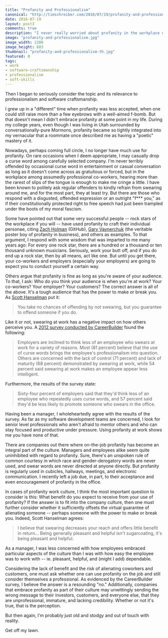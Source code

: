 ```yaml
--- 
title: "Profanity and Professionalism"
canonical: "http://timschreiber.com/2016/07/19/profanity-and-professionalism/"
date: 2016-07-19
layout: post3
comments: true
description: "I never really worried about profanity in the workplace until I worked for a company that didn't just allow profanity in the office, but actually seemed to embrace it as part of the culture."
image: "profanity-and-professionalism.jpg"
image_width: 1280
image_height: 683
thumbnail: "profanity-and-professionalism-th.jpg"
featured: 0
tags:
- work
- software-craftsmanship
- professionalism
- soft-skills
---
```


Then I began to seriously consider the topic and its relevance to professionalism and software craftsmanship.

I grew up in a "different" time when profanity was less accepted, when one could still raise more than a few eyebrows with a well-aimed f-bomb. But that doesn't mean I didn't embrace profanity at some point in my life. During my college years, even though I was living in Utah surrounded by conversationally-pure Mormons, profanity became so tightly integrated into my vernacular that a roommate once described me as having a "poetic" mastery of it.

Nowadays, perhaps coming full circle, I no longer have much use for profanity. On rare occasions when I deem appropriate, I may casually drop a curse word among carefully selected company. I'm never terribly offended by occasional curse word in entertainment or casual conversation as long as it doesn't come across as gratuitous or forced, but in the workplace among assumedly professional co-workers, hearing more than the rarest of slips of the tongue is enough to make me cringe a little. I have been known to politely ask regular offenders to kindly refrain from swearing around me, and for the most part, they at least try. But there are those who respond with a disgusted, offended expression or an outright "f*** you," as if their constitutionally protected right to free speech had just been trampled under the boots of my moral fascism.

Some have pointed out that some very successful people -- rock stars of the workplace if you will -- have used profanity to craft their individual personae, citing [Zach Holman][1] (GitHub), [Gary Vaynerchuk][2] (the veritable poster boy of profanity in business), and others as examples. To that argument, I respond with some wisdom that was imparted to me many years ago: For every one rock star, there are a hundred or a thousand or ten thousand unknown musicians. Seriously, work your butt off, and if you do end up a rock star, then by all means, act like one. But until you get there, your co-workers and employers (especially your employers) are going to expect you to conduct yourself a certain way.

Others argue that profanity is fine as long as you're aware of your audience. To that, I ask: Who do you think your audience is when you're at work? Your co-workers? Your employer? Your customers? The correct answer is all of the above. It's a tough audience that has the power to make or break you. As [Scott Hanselman][3] put it:

> You take no chances of offending by not swearing, but you guarantee to offend someone if you do.

Like it or not, swearing at work has a negative impact on how others perceive you. A [2012 survey conducted by CareerBuilder][4] found the following:

> Employers are inclined to think less of an employee who swears at work for a variety of reasons. Most (81 percent) believe that the use of curse words brings the employee's professionalism into question. Others are concerned with the lack of control (71 percent) and lack of maturity (68 percent) demonstrated by swearing at work, while 54 percent said swearing at work makes an employee appear less intelligent.

Furthermore, the results of the survey state:

> Sixty-four percent of employers said that they'd think less of an employee who repeatedly uses curse words, and 57 percent said they'd be less likely to promote someone who swears in the office.

Having been a manager, I wholeheartedly agree with the results of the survey. As far as my software development teams are concerned, I look for senior level professionals who aren't afraid to mentor others and who can stay focused and productive under pressure. Using profanity at work shows me you have none of that.

There are companies out there where on-the-job profanity has become an integral part of the culture. Managers and employees alike seem quite uninhibited with regard to profanity. Sure, there's an unspoken rule of common courtesy in which race and gender-derogatory words are never used, and swear words are never directed at anyone directly. But profanity is regularly used in cubicles, hallways, meetings, and electronic communication. I recently left a job due, in part, to their acceptance and even encouragement of profanity in the office.

In cases of profanity work culture, I think the most important question to consider is this: What benefit do you expect to receive from your use of profanity? If the answer is to fit into the company culture, then one must further consider whether it sufficiently offsets the virtual guarantee of alienating someone -- perhaps someone with the power to make or break you. Indeed, Scott Hanselman agrees:

> I believe that swearing decreases your reach and offers little benefit in return... Being generally pleasant and helpful isn't sugarcoating, it's being pleasant and helpful.

As a manager, I was less concerned with how employees embraced particular aspects of the culture than I was with how easy the employee was to work with -- ie. pleasant, helpful, and (might I add) dependable.

Considering the lack of benefit and the risk of alienating coworkers and customers, one must ask whether one can use profanity on the job and still consider themselves a professional. As evidenced by the CareerBuilder survey, I believe the answer is a resounding "no." Additionally, companies that embrace profanity as part of their culture may unwittingly sending the wrong message to their investors, customers, and everyone else, that they are unprofessional, immature, and lacking credibility. Whether or not it's true, that is the perception.

But then again, I'm probably just old and stodgy and out of touch with reality.

Get off my lawn.

[1]: https://zachholman.com/posts/swearing/
[2]: https://www.garyvaynerchuk.com/
[3]: http://www.hanselman.com/blog/ProfanityDoesntWork.aspx
[4]: http://www.careerbuilder.com/share/aboutus/pressreleasesdetail.aspx?ed=12%2F31%2F2012&id=pr709&sd=7%2F25%2F2012
